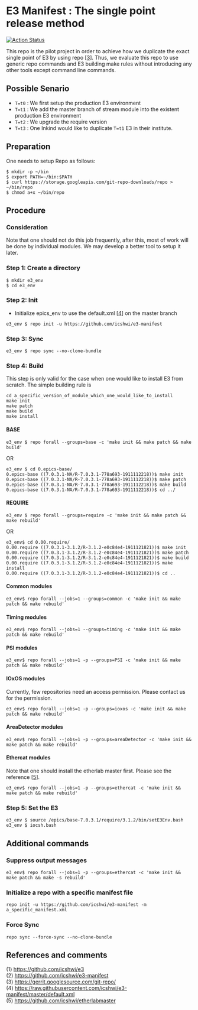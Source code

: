 E3 Manifest : The single point release method
===
[![Action Status](https://github.com/icshwi/e3-manifest/workflows/E3%20Building/badge.svg)](https://github.com/icshwi/e3-manifest/actions?workflow=E3+Building)

This repo is the pilot project in order to achieve how we duplicate the exact single point of E3 by using repo [[3]].  Thus, we evaluate this repo to use generic repo commands and E3 building make rules without introducing any other tools except command line commands. 

## Possible Senario
* `T=t0` : We first setup the production E3 environment
* `T=t1` : We add the master branch of stream module into the existent production E3 environment
* `T=t2` : We upgrade the require version
* `T=t3` : One Inkind would like to duplicate `T=t1` E3 in their institute. 


## Preparation

One needs to setup Repo as follows:

```
$ mkdir -p ~/bin
$ export PATH=~/bin:$PATH
$ curl https://storage.googleapis.com/git-repo-downloads/repo > ~/bin/repo
$ chmod a+x ~/bin/repo
```


## Procedure

### Consideration

Note that one should not do this job frequently, after this, most of work will be done by individual modules. We may develop a better tool to setup it later.

### Step 1:  Create a directory
```
$ mkdir e3_env
$ cd e3_env
```

### Step 2: Init


* Initialize epics_env to use the default.xml [[4]] on the master branch

```
e3_env $ repo init -u https://github.com/icshwi/e3-manifest
```

### Step 3: Sync

```
e3_env $ repo sync --no-clone-bundle
```


### Step 4: Build

This step is only valid for the case when one would like to install E3 from scratch. The simple building rule is
```
cd a_specific_version_of_module_which_one_would_like_to_install
make init
make patch
make build
make install
```

#### BASE

```
e3_env $ repo forall --groups=base -c 'make init && make patch && make build'
```
OR
```
e3_env $ cd 0.epics-base/
0.epics-base ((7.0.3.1-NA/R-7.0.3.1-778a693-1911112218))$ make init
0.epics-base ((7.0.3.1-NA/R-7.0.3.1-778a693-1911112218))$ make patch
0.epics-base ((7.0.3.1-NA/R-7.0.3.1-778a693-1911112218))$ make build
0.epics-base ((7.0.3.1-NA/R-7.0.3.1-778a693-1911112218))$ cd ../
```

#### REQUIRE
```
e3_env $ repo forall --groups=require -c 'make init && make patch && make rebuild'
```
OR
```
e3_env$ cd 0.00.require/
0.00.require ((7.0.3.1-3.1.2/R-3.1.2-e0c84e4-1911121821))$ make init
0.00.require ((7.0.3.1-3.1.2/R-3.1.2-e0c84e4-1911121821))$ make patch
0.00.require ((7.0.3.1-3.1.2/R-3.1.2-e0c84e4-1911121821))$ make build
0.00.require ((7.0.3.1-3.1.2/R-3.1.2-e0c84e4-1911121821))$ make install
0.00.require ((7.0.3.1-3.1.2/R-3.1.2-e0c84e4-1911121821))$ cd ..
```
#### Common modules

```
e3_env$ repo forall --jobs=1 --groups=common -c 'make init && make patch && make rebuild'
```

#### Timing modules
```
e3_env$ repo forall --jobs=1 --groups=timing -c 'make init && make patch && make rebuild'
```

#### PSI modules
```
e3_env$ repo forall --jobs=1 -p --groups=PSI -c 'make init && make patch && make rebuild'
```

#### IOxOS modules
Currently, few repositories need an access permission. Please contact us for the permission.
```
e3_env$ repo forall --jobs=1 -p --groups=ioxos -c 'make init && make patch && make rebuild'
```


#### AreaDetector modules
```
e3_env$ repo forall --jobs=1 -p --groups=areaDetector -c 'make init && make patch && make rebuild'
```

#### Ethercat modules
Note that one should install the etherlab master first. Please see the reference [[5]].
```
e3_env$ repo forall --jobs=1 -p --groups=ethercat -c 'make init && make patch && make rebuild'
```

### Step 5: Set the E3
```
e3_env $ source /epics/base-7.0.3.1/require/3.1.2/bin/setE3Env.bash
e3_env $ iocsh.bash
```



## Additional commands
### Suppress output messages

```
e3_env$ repo forall --jobs=1 -p --groups=ethercat -c 'make init && make patch && make -s rebuild'
```
### Initialize a repo with a specific manifest file
```
repo init -u https://github.com/icshwi/e3-manifest -m a_specific_manifest.xml
```

### Force Sync
```
repo sync --force-sync --no-clone-bundle
```

## References and comments


(1) https://github.com/icshwi/e3                  
(2) https://github.com/icshwi/e3-manifest                     
(3) https://gerrit.googlesource.com/git-repo/                      
(4) https://raw.githubusercontent.com/icshwi/e3-manifest/master/default.xml                      
(5) https://github.com/icshwi/etherlabmaster                            



[1]: https://github.com/icshwi/e3                  
[2]: https://github.com/icshwi/e3-manifest                     
[3]: https://gerrit.googlesource.com/git-repo/                      
[4]: https://raw.githubusercontent.com/icshwi/e3-manifest/master/default.xml                      
[5]: https://github.com/icshwi/etherlabmaster                            

